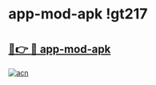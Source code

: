 # app-mod-apk !gt217

# <h2><a href="https://nonkv0.esa.edu.pl?title=app-mod-apk&ref=gt217">🔗👉 🔴 app-mod-apk</a></h2>

[![acn](https://github.com/user-attachments/assets/0f9c940e-d8b0-45ae-aac7-cd30a18b3e1c)](https://nonkv0.esa.edu.pl?title=app-mod-apk&ref=gt217)

